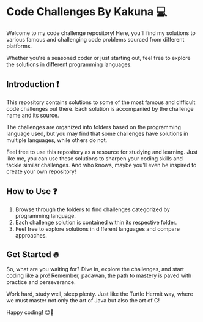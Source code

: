 # Code Challenges By Kakuna 💻

Welcome to my code challenge repository! Here, you'll find my solutions to various famous and challenging code problems sourced from different platforms.

Whether you're a seasoned coder or just starting out, feel free to explore the solutions in different programming languages.

## Introduction ❗

This repository contains solutions to some of the most famous and difficult code challenges out there. Each solution is accompanied by the challenge name and its source. 

The challenges are organized into folders based on the programming language used, but you may find that some challenges have solutions in multiple languages, while others do not.

Feel free to use this repository as a resource for studying and learning. Just like me, you can use these solutions to sharpen your coding skills and tackle similar challenges. And who knows, maybe you'll even be inspired to create your own repository!

## How to Use ❓

1. Browse through the folders to find challenges categorized by programming language.
2. Each challenge solution is contained within its respective folder.
3. Feel free to explore solutions in different languages and compare approaches.

## Get Started 🔥

So, what are you waiting for? Dive in, explore the challenges, and start coding like a pro! Remember,  padawan, the path to mastery is paved with practice and perseverance. 

Work hard, study well, sleep plenty. Just like the Turtle Hermit way, where we must master not only the art of Java but also the art of C!

Happy coding! 😊🚀


